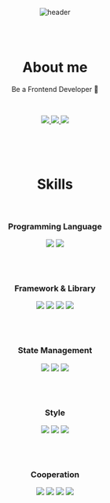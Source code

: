 <div align=center>

![header](https://capsule-render.vercel.app/api?type=soft&color=E84545&text=Hello,%20I'm%20Choongnyeong&animation=fadeIn&%20&height=200&section=header&fontSize=50&fontColor=EEEEEE&fontAlign=50)

<br>
<br>

# About me

Be a Frontend Developer 🥐

<br>

<figure>
<a href="https://www.notion.so/ec6982f93b784f69be307e9f7c1880bb?pvs=4">
    <img src="https://img.shields.io/badge/Notion-000000?style=for-the-badge&logo=Notion&logoColor=white">
</a>
<a href="https://velog.io/@choongnyeong6215/posts">
    <img src="https://img.shields.io/badge/Velog-20C997?style=for-the-badge&logo=Velog&logoColor=white">
</a>
<a href="mailto:choong6215@gmailcom">
    <img src="https://img.shields.io/badge/Gmail-EA4335?style=for-the-badge&logo=Gmail&logoColor=white">
</a>
</figure>

<br>
<br>
<br>

# Skills

<br>

### Programming Language

<figure>
<img src="https://img.shields.io/badge/JavaScript-F7DF1E?style=for-the-badge&logo=JavaScript&logoColor=white">
<img src="https://img.shields.io/badge/TypeScript-3178C6?style=for-the-badge&logo=TypeScript&logoColor=white">
</figure>

<br>
<br>

### Framework & Library

<figure>
<img src="https://img.shields.io/badge/React-61DAFB?style=for-the-badge&logo=React&logoColor=white">
<img src="https://img.shields.io/badge/Next.js-000000?style=for-the-badge&logo=Next.js&logoColor=white">
<img src="https://img.shields.io/badge/React Router-CA4245?style=for-the-badge&logo=React Router&logoColor=white">
<img src="https://img.shields.io/badge/React Hook Form-EC5990?style=for-the-badge&logo=React Hook Form&logoColor=white">
</figure>



<br>
<br>

### State Management

<figure>
<img src="https://img.shields.io/badge/Recoil-3578E5?style=for-the-badge&logo=Recoil&logoColor=white">
<img src="https://img.shields.io/badge/Redux-764ABC?style=for-the-badge&logo=Redux&logoColor=white">
<img src="https://img.shields.io/badge/React Query-FF4154?style=for-the-badge&logo=React Query&logoColor=white">
</figure>

<br>
<br>

### Style

<figure>
<img src="https://img.shields.io/badge/styled-components-DB7093?style=for-the-badge&logo=styled-components&logoColor=white">
<img src="https://img.shields.io/badge/Tailwind CSS-06B6D4?style=for-the-badge&logo=Tailwind CSS&logoColor=white">
<img src="https://img.shields.io/badge/Framer-0055FF?style=for-the-badge&logo=Framer&logoColor=white">
</figure>

<br>
<br>

### Cooperation

<figure>
<img src="https://img.shields.io/badge/Git-F05032?style=for-the-badge&logo=Git&logoColor=white">
<img src="https://img.shields.io/badge/Github-181717?style=for-the-badge&logo=Github&logoColor=white">
<img src="https://img.shields.io/badge/Slack-4A154B?style=for-the-badge&logo=Slack&logoColor=white">
<img src="https://img.shields.io/badge/Notion-000000?style=for-the-badge&logo=Notion&logoColor=white">
</figure>

</div>
